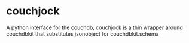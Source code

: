 couchjock
=========

A python interface for the couchdb, couchjock is a thin wrapper around couchdbkit that substitutes jsonobject for couchdbkit.schema
